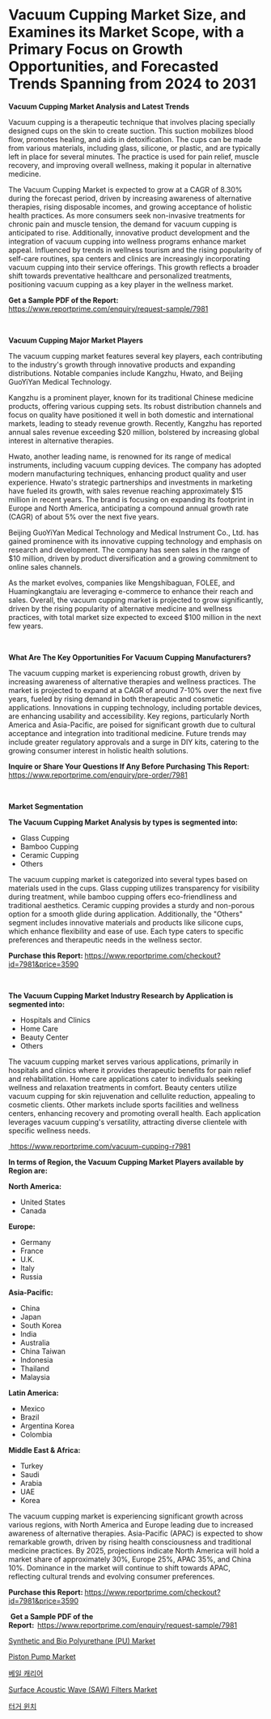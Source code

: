 <p><h1>Vacuum Cupping Market Size, and Examines its Market Scope, with a Primary Focus on Growth Opportunities, and Forecasted Trends Spanning from 2024 to 2031</h1></p><p><strong>Vacuum Cupping Market Analysis and Latest Trends</strong></p>
<p><p>Vacuum cupping is a therapeutic technique that involves placing specially designed cups on the skin to create suction. This suction mobilizes blood flow, promotes healing, and aids in detoxification. The cups can be made from various materials, including glass, silicone, or plastic, and are typically left in place for several minutes. The practice is used for pain relief, muscle recovery, and improving overall wellness, making it popular in alternative medicine.</p><p>The Vacuum Cupping Market is expected to grow at a CAGR of 8.30% during the forecast period, driven by increasing awareness of alternative therapies, rising disposable incomes, and growing acceptance of holistic health practices. As more consumers seek non-invasive treatments for chronic pain and muscle tension, the demand for vacuum cupping is anticipated to rise. Additionally, innovative product development and the integration of vacuum cupping into wellness programs enhance market appeal. Influenced by trends in wellness tourism and the rising popularity of self-care routines, spa centers and clinics are increasingly incorporating vacuum cupping into their service offerings. This growth reflects a broader shift towards preventative healthcare and personalized treatments, positioning vacuum cupping as a key player in the wellness market.</p></p>
<p><strong>Get a Sample PDF of the Report:&nbsp;</strong> <a href="https://www.reportprime.com/enquiry/request-sample/7981">https://www.reportprime.com/enquiry/request-sample/7981</a></p>
<p>&nbsp;</p>
<p><strong>Vacuum Cupping Major Market Players</strong></p>
<p><p>The vacuum cupping market features several key players, each contributing to the industry's growth through innovative products and expanding distributions. Notable companies include Kangzhu, Hwato, and Beijing GuoYiYan Medical Technology.</p><p>Kangzhu is a prominent player, known for its traditional Chinese medicine products, offering various cupping sets. Its robust distribution channels and focus on quality have positioned it well in both domestic and international markets, leading to steady revenue growth. Recently, Kangzhu has reported annual sales revenue exceeding $20 million, bolstered by increasing global interest in alternative therapies.</p><p>Hwato, another leading name, is renowned for its range of medical instruments, including vacuum cupping devices. The company has adopted modern manufacturing techniques, enhancing product quality and user experience. Hwato's strategic partnerships and investments in marketing have fueled its growth, with sales revenue reaching approximately $15 million in recent years. The brand is focusing on expanding its footprint in Europe and North America, anticipating a compound annual growth rate (CAGR) of about 5% over the next five years.</p><p>Beijing GuoYiYan Medical Technology and Medical Instrument Co., Ltd. has gained prominence with its innovative cupping technology and emphasis on research and development. The company has seen sales in the range of $10 million, driven by product diversification and a growing commitment to online sales channels.</p><p>As the market evolves, companies like Mengshibaguan, FOLEE, and Huamingkangtaiu are leveraging e-commerce to enhance their reach and sales. Overall, the vacuum cupping market is projected to grow significantly, driven by the rising popularity of alternative medicine and wellness practices, with total market size expected to exceed $100 million in the next few years.</p></p>
<p>&nbsp;</p>
<p><strong>What Are The Key Opportunities For Vacuum Cupping Manufacturers?</strong></p>
<p><p>The vacuum cupping market is experiencing robust growth, driven by increasing awareness of alternative therapies and wellness practices. The market is projected to expand at a CAGR of around 7-10% over the next five years, fueled by rising demand in both therapeutic and cosmetic applications. Innovations in cupping technology, including portable devices, are enhancing usability and accessibility. Key regions, particularly North America and Asia-Pacific, are poised for significant growth due to cultural acceptance and integration into traditional medicine. Future trends may include greater regulatory approvals and a surge in DIY kits, catering to the growing consumer interest in holistic health solutions.</p></p>
<p><strong>Inquire or Share Your Questions If Any Before Purchasing This Report:</strong> <a href="https://www.reportprime.com/enquiry/pre-order/7981">https://www.reportprime.com/enquiry/pre-order/7981</a></p>
<p>&nbsp;</p>
<p><strong>Market Segmentation</strong></p>
<p><strong>The Vacuum Cupping Market Analysis by types is segmented into:</strong></p>
<p><ul><li>Glass Cupping</li><li>Bamboo Cupping</li><li>Ceramic Cupping</li><li>Others</li></ul></p>
<p><p>The vacuum cupping market is categorized into several types based on materials used in the cups. Glass cupping utilizes transparency for visibility during treatment, while bamboo cupping offers eco-friendliness and traditional aesthetics. Ceramic cupping provides a sturdy and non-porous option for a smooth glide during application. Additionally, the "Others" segment includes innovative materials and products like silicone cups, which enhance flexibility and ease of use. Each type caters to specific preferences and therapeutic needs in the wellness sector.</p></p>
<p><strong>Purchase this Report:&nbsp;</strong><a href="https://www.reportprime.com/checkout?id=7981&price=3590">https://www.reportprime.com/checkout?id=7981&price=3590</a></p>
<p>&nbsp;</p>
<p><strong>The Vacuum Cupping Market Industry Research by Application is segmented into:</strong></p>
<p><ul><li>Hospitals and Clinics</li><li>Home Care</li><li>Beauty Center</li><li>Others</li></ul></p>
<p><p>The vacuum cupping market serves various applications, primarily in hospitals and clinics where it provides therapeutic benefits for pain relief and rehabilitation. Home care applications cater to individuals seeking wellness and relaxation treatments in comfort. Beauty centers utilize vacuum cupping for skin rejuvenation and cellulite reduction, appealing to cosmetic clients. Other markets include sports facilities and wellness centers, enhancing recovery and promoting overall health. Each application leverages vacuum cupping's versatility, attracting diverse clientele with specific wellness needs.</p></p>
<p><a href="https://www.reportprime.com/vacuum-cupping-r7981">&nbsp;https://www.reportprime.com/vacuum-cupping-r7981</a></p>
<p><strong>In terms of Region, the Vacuum Cupping Market Players available by Region are:</strong></p>
<p>
    <p> <strong> North America: </strong>
        <ul>
            <li>United States</li>
            <li>Canada</li>
        </ul>
        </p> 
    <p> <strong> Europe: </strong>
        <ul>
            <li>Germany</li>
            <li>France</li>
            <li>U.K.</li>
            <li>Italy</li>
            <li>Russia</li>
        </ul>
        </p> 
    <p> <strong> Asia-Pacific: </strong>
        <ul>
            <li>China</li>
            <li>Japan</li>
            <li>South Korea</li>
            <li>India</li>
            <li>Australia</li>
            <li>China Taiwan</li>
            <li>Indonesia</li>
            <li>Thailand</li>
            <li>Malaysia</li>
        </ul>
        </p> 
    <p> <strong> Latin America: </strong>
        <ul>
            <li>Mexico</li>
            <li>Brazil</li>
            <li>Argentina Korea</li>
            <li>Colombia</li>
        </ul>
        </p> 
    <p> <strong> Middle East & Africa: </strong>
        <ul>
            <li>Turkey</li>
            <li>Saudi</li>
            <li>Arabia</li>
            <li>UAE</li>
            <li>Korea</li>
        </ul>
    </p>
    </p>
<p><p>The vacuum cupping market is experiencing significant growth across various regions, with North America and Europe leading due to increased awareness of alternative therapies. Asia-Pacific (APAC) is expected to show remarkable growth, driven by rising health consciousness and traditional medicine practices. By 2025, projections indicate North America will hold a market share of approximately 30%, Europe 25%, APAC 35%, and China 10%. Dominance in the market will continue to shift towards APAC, reflecting cultural trends and evolving consumer preferences.</p></p>
<p><strong>Purchase this Report: </strong><a href="https://www.reportprime.com/checkout?id=7981&price=3590">https://www.reportprime.com/checkout?id=7981&price=3590</a></p>
<p>&nbsp;<strong>Get a Sample PDF of the Report:&nbsp;&nbsp;</strong><a href="https://www.reportprime.com/enquiry/request-sample/7981">https://www.reportprime.com/enquiry/request-sample/7981</a></p>
<p><strong></strong></p>
<p><p><a href="https://issuu.com/reportprime-2/docs/synthetic-and-bio-polyurethane-pu-m_1e9b369e0ee6e4">Synthetic and Bio Polyurethane (PU) Market</a></p><p><a href="https://medium.com/@natoshajacobsk69/market-forecast-global-piston-pump-trends-and-impact-analysis-2024-2031-by-application-5e9ce194aa3a">Piston Pump Market</a></p><p><a href="https://medium.com/@uisoxxuy65/%EB%B0%9C%EB%A6%AC-%EC%BA%90%EB%A6%AC%EC%96%B4-%EC%8B%9C%EC%9E%A5-%EC%A0%90%EC%9C%A0%EC%9C%A8-%EB%B0%8F-%EC%83%88%EB%A1%9C%EC%9A%B4-%ED%8A%B8%EB%A0%8C%EB%93%9C-%EB%B6%84%EC%84%9D-%EC%9C%A0%ED%98%95-%EC%9A%A9%EB%8F%84-%EC%B5%9C%EC%A2%85-%EC%9A%A9%EB%8F%84%EC%97%90-%EB%94%B0%EB%A5%B8-%EB%B6%84%EC%84%9D-%EB%B0%8F-2024%EB%85%84%EB%B6%80%ED%84%B0-2031%EB%85%84%EA%B9%8C%EC%A7%80%EC%9D%98-%EC%A0%84%EB%A7%9D-92511346f27e">베일 캐리어</a></p><p><a href="https://issuu.com/reportprime-2/docs/surface-acoustic-wave-saw-filters-m_6b27904a39152a">Surface Acoustic Wave (SAW) Filters Market</a></p><p><a href="https://medium.com/@uisoxxuy65/%ED%88%AD%EA%B1%B0-%EC%9C%88%EC%B9%98-%EC%8B%9C%EC%9E%A5-%EC%82%B0%EC%97%85-%ED%99%98%EA%B2%BD-%EC%84%B1%EC%9E%A5-%EA%B2%BD%EB%A1%9C-%EB%B0%8F-%EA%B8%80%EB%A1%9C%EB%B2%8C-%EC%8B%9C%EC%9E%A5-18f9aaf5d844?postPublishedType=initial">터거 윈치</a></p></p>